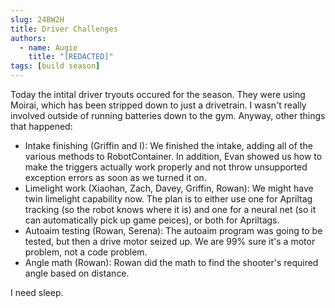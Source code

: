 ```yaml
---
slug: 24BW2H
title: Driver Challenges
authors:
  - name: Augie
    title: "[REDACTED]"
tags: [build season]
---
```

Today the intital driver tryouts occured for the season. They were using Moirai, which has been stripped down to just a drivetrain. I wasn't really involved outside of running batteries down to the gym. Anyway, other things that happened:
* Intake finishing (Griffin and I): We finished the intake, adding all of the various methods to RobotContainer. In addition, Evan showed us how to make the triggers actually work properly and not throw unsupported exception errors as soon as we turned it on.
* Limelight work (Xiaohan, Zach, Davey, Griffin, Rowan): We might have twin limelight capability now. The plan is to either use one for Apriltag tracking (so the robot knows where it is) and one for a neural net (so it can automatically pick up game peices), or both for Apriltags. 
* Autoaim testing (Rowan, Serena): The autoaim program was going to be tested, but then a drive motor seized up. We are 99% sure it's a motor problem, not a code problem.
* Angle math (Rowan): Rowan did the math to find the shooter's required angle based on distance.

I need sleep.